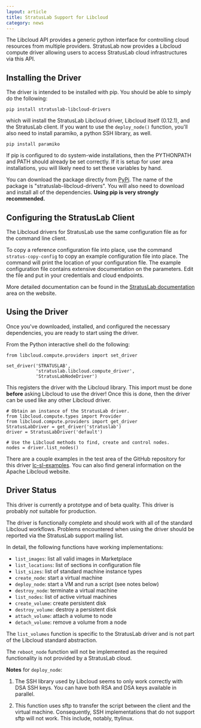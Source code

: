 ```yaml
---
layout: article
title: StratusLab Support for Libcloud
category: news
---
```


The Libcloud API provides a generic python interface for controlling
cloud resources from multiple providers.  StratusLab now provides a
Libcloud compute driver allowing users to access StratusLab cloud
infrastructures via this API.


Installing the Driver
---------------------

The driver is intended to be installed with pip.  You should be able
to simply do the following:

    pip install stratuslab-libcloud-drivers

which will install the StratusLab Libcloud driver, Libcloud itself
(0.12.1), and the StratusLab client.  If you want to use the
`deploy_node()` function, you'll also need to install paramiko, a
python SSH library, as well.

    pip install paramiko

If pip is configured to do system-wide installations, then the
PYTHONPATH and PATH should already be set correctly.  If it is setup
for user area installations, you will likely need to set these
variables by hand.

You can download the package directly from [PyPi][pypi].  The name of
the package is "stratuslab-libcloud-drivers".  You will also need to
download and install all of the dependencies.  **Using pip is very
strongly recommended.**


Configuring the StratusLab Client
---------------------------------

The Libcloud drivers for StratusLab use the same configuration file as
for the command line client.  

To copy a reference configuration file into place, use the command
`stratus-copy-config` to copy an example configuration file into
place.  The command will print the location of your configuration
file.  The example configuration file contains extensive documentation
on the parameters.  Edit the file and put in your credentials and
cloud endpoints.

More detailed documentation can be found in the [StratusLab
documentation][sl-docs] area on the website.

Using the Driver
----------------

Once you've downloaded, installed, and configured the necessary
dependencies, you are ready to start using the driver.

From the Python interactive shell do the following:

    from libcloud.compute.providers import set_driver

    set_driver('STRATUSLAB', 
               'stratuslab.libcloud.compute_driver',
               'StratusLabNodeDriver')

This registers the driver with the Libcloud library.  This import must
be done **before** asking Libcloud to use the driver!  Once this is
done, then the driver can be used like any other Libcloud driver.

    # Obtain an instance of the StratusLab driver. 
    from libcloud.compute.types import Provider
    from libcloud.compute.providers import get_driver
    StratusLabDriver = get_driver('stratuslab')
    driver = StratusLabDriver('default')
    
    # Use the Libcloud methods to find, create and control nodes.
    nodes = driver.list_nodes()

There are a couple examples in the test area of the GitHub repository
for this driver [lc-sl-examples].  You can also find general
information on the Apache Libcloud website.

Driver Status
-------------

This driver is currently a prototype and of beta quality.  This driver
is probably _not_ suitable for production.

The driver is functionally complete and should work with all of the
standard Libcloud workflows.  Problems encountered when using the
driver should be reported via the StratusLab support mailing list.

In detail, the following functions have working implementations:
* `list_images`: list all valid images in Marketplace
* `list_locations`: list of sections in configuration file
* `list_sizes`: list of standard machine instance types
* `create_node`: start a virtual machine
* `deploy_node`: start a VM and run a script (see notes below)
* `destroy_node`: terminate a virtual machine
* `list_nodes`: list of active virtual machines
* `create_volume`: create persistent disk
* `destroy_volume`: destroy a persistent disk
* `attach_volume`: attach a volume to node
* `detach_volume`: remove a volume from a node

The `list_volumes` function is specific to the StratusLab driver and
is not part of the Libcloud standard abstraction.

The `reboot_node` function will not be implemented as the required
functionality is not provided by a StratusLab cloud.

**Notes** for `deploy_node`:

1. The SSH library used by Libcloud seems to only work correctly with
  DSA SSH keys.  You can have both RSA and DSA keys available in
  parallel.

2. This function uses sftp to transfer the script between the client
and the virtual machine.  Consequently, SSH implementations that do
not support sftp will not work.  This include, notably, ttylinux. 


[lc-web]: http://libcloud.apache.org/
[pypi]: http://pypi.python.org/
[sl-docs]: http://stratuslab.eu/documentation/
[lc-sl-examples]: https://github.com/StratusLab/libcloud-drivers/tree/master/test 
